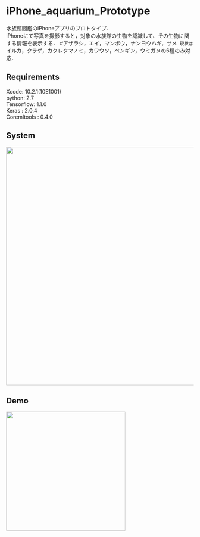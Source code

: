 # iPhone_aquarium_Prototype
水族館図鑑のiPhoneアプリのプロトタイプ．  
iPhoneにて写真を撮影すると，対象の水族館の生物を認識して、その生物に関する情報を表示する．
#アザラシ，エイ，マンボウ，ナンヨウハギ，サメ`
現状は`イルカ，クラゲ，カクレクマノミ，カワウソ，ペンギン，ウミガメの6種のみ対応．

## Requirements
Xcode:                     10.2.1(10E1001)  
python:                    2.7  
Tensorflow:                1.1.0  
Keras      :               2.0.4  
Coremltools :              0.4.0  

## System
<img src="https://github.com/kazuki80/iPhone_aquarium_Prototype/blob/images/system.png" width="640px">

## Demo
<img src="https://github.com/kazuki80/iPhone_aquarium_Prototype/blob/images/demo.gif" width="320px">